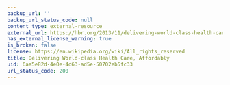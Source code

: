 ```yaml
---
backup_url: ''
backup_url_status_code: null
content_type: external-resource
external_url: https://hbr.org/2013/11/delivering-world-class-health-care-affordably
has_external_license_warning: true
is_broken: false
license: https://en.wikipedia.org/wiki/All_rights_reserved
title: Delivering World-class Health Care, Affordably
uid: 6aa5e82d-4e0e-4d63-ad5e-50702eb5fc33
url_status_code: 200
---
```

